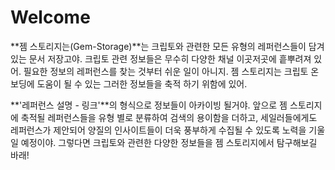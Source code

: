 # Welcome

**젬 스토리지는(Gem-Storage)**는 크립토와 관련한 모든 유형의 레퍼런스들이 담겨있는 문서 저장고야. 크립토 관련 정보들은 무수히 다양한 채널 이곳저곳에 흩뿌려져 있어. 필요한 정보의 레퍼런스를 찾는 것부터 쉬운 일이 아니지. 젬 스토리지는 크립토 온보딩에 도움이 될 수 있는 그러한 정보들을 축적 하기 위함에 있어.

**'레퍼런스 설명 - 링크'**의 형식으로 정보들이 아카이빙 될거야. 앞으로 젬 스토리지에 축적될 레퍼런스들을 유형 별로 분류하여 검색의 용이함을 더하고, 세일러들에게도 레퍼런스가 제안되어 양질의 인사이트들이 더욱 풍부하게 수집될 수 있도록 노력을 기울일 예정이야. 그렇다면 크립토와 관련한 다양한 정보들을 젬 스토리지에서 탐구해보길 바래!
